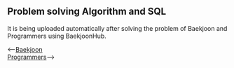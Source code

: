 ## Problem solving Algorithm and SQL

It is being uploaded automatically after solving the problem of Baekjoon and Programmers using BaekjoonHub.

<--[Baekjoon](https://www.acmicpc.net/)       
[Programmers](https://programmers.co.kr/)-->

